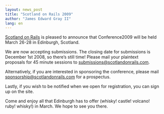 ```yaml
---
layout: news_post
title: "Scotland on Rails 2009"
author: "James Edward Gray II"
lang: en
---
```


[Scotland on Rails][1] is pleased to announce that Conference2009 will
be held March 26-28 in Edinburgh, Scotland.

We are now accepting submissions. The closing date for submissions is
December 1st 2008, so there’s still time! Please mail your plaintext
proposals for 45 minute sessions to
[submissions@scotlandonrails.com](mailto:submissions@scotlandonrails.com).

Alternatively, if you are interested in sponsoring the conference,
please mail
[sponsorship@scotlandonrails.com](mailto:sponsorship@scotlandonrails.com)
for a prospectus.

Lastly, if you wish to be notified when we open for registration, you
can sign up on the site.

Come and enjoy all that Edinburgh has to offer (whisky! castle! volcano!
ruby! whisky!) in March. We hope to see you there.



[1]: http://scotlandonrails.com
